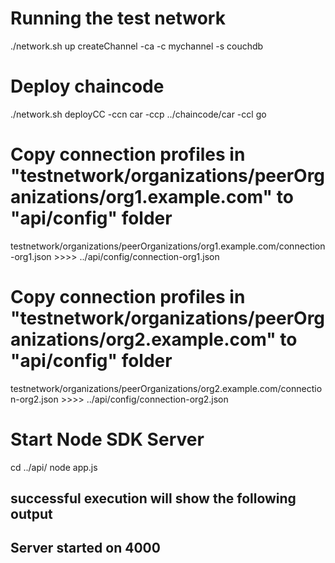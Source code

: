 # Running the test network
./network.sh up createChannel -ca -c mychannel -s couchdb

# Deploy chaincode
./network.sh deployCC -ccn car -ccp ../chaincode/car -ccl go

# Copy connection profiles in "testnetwork/organizations/peerOrganizations/org1.example.com" to "api/config" folder
testnetwork/organizations/peerOrganizations/org1.example.com/connection-org1.json >>>> ../api/config/connection-org1.json

# Copy connection profiles in "testnetwork/organizations/peerOrganizations/org2.example.com" to "api/config" folder
testnetwork/organizations/peerOrganizations/org2.example.com/connection-org2.json >>>> ../api/config/connection-org2.json

# Start Node SDK Server
cd ../api/
node app.js

successful execution will show the following output
----------------------------------------------
Server started on 4000
----------------------------------------------

